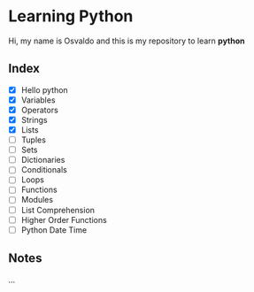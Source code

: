 # Learning Python

Hi, my name is Osvaldo and this is my repository to learn __python__

## Index

- [x] Hello python
- [x] Variables
- [x] Operators
- [x] Strings
- [x] Lists
- [ ] Tuples
- [ ] Sets
- [ ] Dictionaries
- [ ] Conditionals
- [ ] Loops
- [ ] Functions
- [ ] Modules
- [ ] List Comprehension
- [ ] Higher Order Functions
- [ ] Python Date Time

## Notes

...
